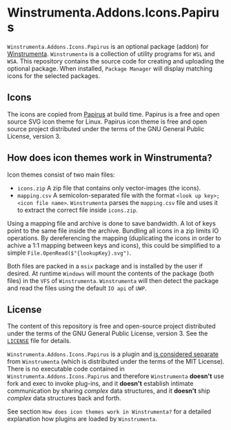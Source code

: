 # Winstrumenta.Addons.Icons.Papirus
`Winstrumenta.Addons.Icons.Papirus` is an optional package (addon) for 
[Winstrumenta](https://github.com/Gitii/Winstrumenta). `Winstrumenta` is a collection of utility programs for `WSL` and `WSA`.
This repository contains the source code for creating and uploading the optional package. When installed, `Package Manager` will display matching icons for the selected packages.

## Icons
The icons are copied from [Papirus](https://github.com/PapirusDevelopmentTeam/papirus-icon-theme) at build time. Papirus is a free and open source SVG icon theme for Linux. 
Papirus icon theme is free and open source project distributed under the terms of the GNU General Public License, version 3.

## How does icon themes work in Winstrumenta?
Icon themes consist of two main files:
* `icons.zip`
 A zip file that contains only vector-images (the icons).
* `mapping.csv`
  A semicolon-separated file with the format `<look up key>;<icon file name>`.
  `Winstrumenta` parses the `mapping.csv` file and uses it to extract the correct file inside `icons.zip`.

Using a mapping file and archive is done to save bandwidth. A lot of keys point to the same file inside the archive. Bundling all icons in a zip limits IO operations.
By dereferencing the mapping (duplicating the icons in order to achive a 1:1 mapping between keys and icons), this could be simplified to a simple `File.OpenRead($"{lookupKey}.svg")`.

Both files are packed in a `msix` package and is installed by the user if desired.
At runtime `Windows` will mount the contents of the package (both files) in the `VFS` of `Winstrumenta`. `Winstrumenta` will then detect the package and read the files using the default `IO api` of `UWP`.

## License
The content of this repository is free and open-source project distributed under the terms of the GNU General Public License, version 3. See the [`LICENSE`](./LICENSE) file for details. 

`Winstrumenta.Addons.Icons.Papirus` is a plugin and [is considered separate](https://www.gnu.org/licenses/gpl-faq.html#GPLPlugins) from 
`Winstrumenta` (which is distributed under the terms of the MIT License). There is no executable code contained in `Winstrumenta.Addons.Icons.Papirus` and therefore `Winstrumenta` **doesn't** use fork and exec to invoke plug-ins, and it **doesn't** establish intimate communication by sharing *complex* data structures, and it **doesn't** ship *complex* data structures back and forth.

See section `How does icon themes work in Winstrumenta?` for a detailed explanation how plugins are loaded by `Winstrumenta`.
